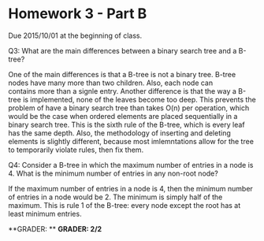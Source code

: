 Homework 3 - Part B
===================
Due 2015/10/01 at the beginning of class.

Q3: What are the main differences between a binary search tree and a B-tree?

One of the main differences is that a B-tree is not a binary tree. B-tree nodes have many more than two children. Also, each node can  
contains more than a signle entry. Another difference is that the way a B-tree is implemented, none of the leaves become too deep. 
This prevents the problem of have a binary search tree than takes O(n) per operation, which would be the case when ordered elements 
are placed sequentially in a binary search tree. This is the sixth rule of the B-tree, which is every leaf has the same depth. Also, 
the methodology of inserting and deleting elements is slightly different, because most imlemntations allow for the tree to temporarily 
violate rules, then fix them. 

Q4: Consider a B-tree in which the maximum number of entries in a node is 4. What is the minimum number of entries in any non-root node?

If the maximum number of entries in a node is 4, then the minimum number of entries in a node would be 2. The minimum is simply half 
of the maximum. This is rule 1 of the B-tree: every node except the root has at least minimum entries.



**GRADER: **
**GRADER: 2/2**
